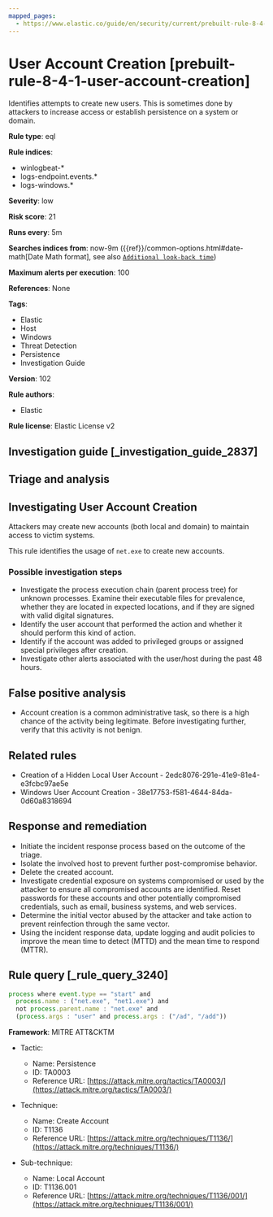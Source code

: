 ```yaml
---
mapped_pages:
  - https://www.elastic.co/guide/en/security/current/prebuilt-rule-8-4-1-user-account-creation.html
---
```


# User Account Creation [prebuilt-rule-8-4-1-user-account-creation]

Identifies attempts to create new users. This is sometimes done by attackers to increase access or establish persistence on a system or domain.

**Rule type**: eql

**Rule indices**:

* winlogbeat-*
* logs-endpoint.events.*
* logs-windows.*

**Severity**: low

**Risk score**: 21

**Runs every**: 5m

**Searches indices from**: now-9m ({{ref}}/common-options.html#date-math[Date Math format], see also [`Additional look-back time`](docs-content://solutions/security/detect-and-alert/create-detection-rule.md#rule-schedule))

**Maximum alerts per execution**: 100

**References**: None

**Tags**:

* Elastic
* Host
* Windows
* Threat Detection
* Persistence
* Investigation Guide

**Version**: 102

**Rule authors**:

* Elastic

**Rule license**: Elastic License v2

## Investigation guide [_investigation_guide_2837]

## Triage and analysis

## Investigating User Account Creation

Attackers may create new accounts (both local and domain) to maintain access to victim systems.

This rule identifies the usage of `net.exe` to create new accounts.

### Possible investigation steps

- Investigate the process execution chain (parent process tree) for unknown processes. Examine their executable files
for prevalence, whether they are located in expected locations, and if they are signed with valid digital signatures.
- Identify the user account that performed the action and whether it should perform this kind of action.
- Identify if the account was added to privileged groups or assigned special privileges after creation.
- Investigate other alerts associated with the user/host during the past 48 hours.

## False positive analysis

- Account creation is a common administrative task, so there is a high chance of the activity being legitimate. Before
investigating further, verify that this activity is not benign.

## Related rules

- Creation of a Hidden Local User Account - 2edc8076-291e-41e9-81e4-e3fcbc97ae5e
- Windows User Account Creation - 38e17753-f581-4644-84da-0d60a8318694

## Response and remediation

- Initiate the incident response process based on the outcome of the triage.
- Isolate the involved host to prevent further post-compromise behavior.
- Delete the created account.
- Investigate credential exposure on systems compromised or used by the attacker to ensure all compromised accounts are
identified. Reset passwords for these accounts and other potentially compromised credentials, such as email, business
systems, and web services.
- Determine the initial vector abused by the attacker and take action to prevent reinfection through the same vector.
- Using the incident response data, update logging and audit policies to improve the mean time to detect (MTTD) and the
mean time to respond (MTTR).

## Rule query [_rule_query_3240]

```js
process where event.type == "start" and
  process.name : ("net.exe", "net1.exe") and
  not process.parent.name : "net.exe" and
  (process.args : "user" and process.args : ("/ad", "/add"))
```

**Framework**: MITRE ATT&CKTM

* Tactic:

    * Name: Persistence
    * ID: TA0003
    * Reference URL: [https://attack.mitre.org/tactics/TA0003/](https://attack.mitre.org/tactics/TA0003/)

* Technique:

    * Name: Create Account
    * ID: T1136
    * Reference URL: [https://attack.mitre.org/techniques/T1136/](https://attack.mitre.org/techniques/T1136/)

* Sub-technique:

    * Name: Local Account
    * ID: T1136.001
    * Reference URL: [https://attack.mitre.org/techniques/T1136/001/](https://attack.mitre.org/techniques/T1136/001/)



